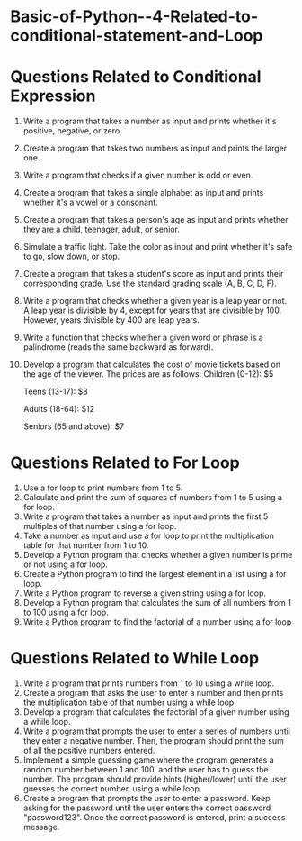 # Basic-of-Python--4-Related-to-conditional-statement-and-Loop

# Questions Related to Conditional Expression 

1. Write a program that takes a number as input and prints whether it's positive, negative, or zero.
2. Create a program that takes two numbers as input and prints the larger one.
3. Write a program that checks if a given number is odd or even.
4. Create a program that takes a single alphabet as input and prints whether it's a vowel or a consonant.
5. Create a program that takes a person's age as input and prints whether they are a child, teenager, adult, or senior.
6. Simulate a traffic light. Take the color as input and print whether it's safe to go, slow down, or stop.
7. Create a program that takes a student's score as input and prints their corresponding grade. Use the standard grading scale (A, B, C, D, F).
8. Write a program that checks whether a given year is a leap year or not. A leap year is divisible by 4, except for years that are divisible by 100. However, years divisible by 400 are leap 
   years.
9. Write a function that checks whether a given word or phrase is a palindrome (reads the same backward as forward).
10. Develop a program that calculates the cost of movie tickets based on the age of the viewer. The prices are as follows:
    Children (0-12): $5

    Teens (13-17): $8

     Adults (18-64): $12

     Seniors (65 and above): $7

# Questions Related to For Loop

1. Use a for loop to print numbers from 1 to 5.
2. Calculate and print the sum of squares of numbers from 1 to 5 using a for loop.
3. Write a program that takes a number as input and prints the first 5 multiples of that number using a for loop.
4. Take a number as input and use a for loop to print the multiplication table for that number from 1 to 10.
5. Develop a Python program that checks whether a given number is prime or not using a for loop.
6. Create a Python program to find the largest element in a list using a for loop.
7. Write a Python program to reverse a given string using a for loop.
8. Develop a Python program that calculates the sum of all numbers from 1 to 100 using a for loop.
9. Write a Python program to find the factorial of a number using a for loop

# Questions Related to While Loop

1. Write a program that prints numbers from 1 to 10 using a while loop.
2. Create a program that asks the user to enter a number and then prints the multiplication table of that number using a while loop.
3. Develop a program that calculates the factorial of a given number using a while loop.
4. Write a program that prompts the user to enter a series of numbers until they enter a negative number. Then, the program should print the sum of all the positive numbers entered.
5. Implement a simple guessing game where the program generates a random number between 1 and 100, and the user has to guess the number. The program should provide hints (higher/lower) until 
   the user guesses the correct number, using a while loop.
6. Create a program that prompts the user to enter a password. Keep asking for the password until the user enters the correct password "password123". Once the correct password is entered, 
    print a success message.

